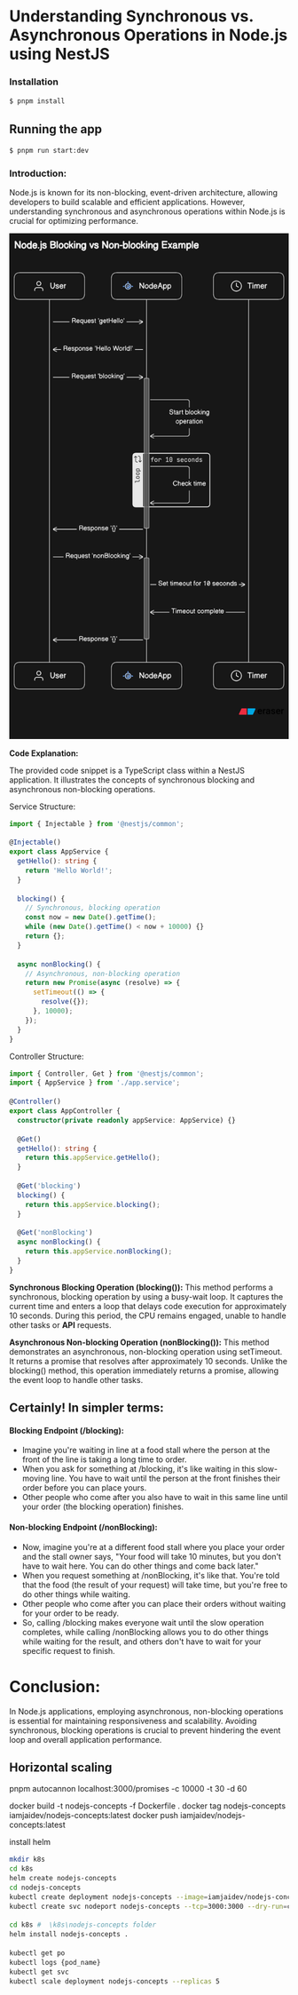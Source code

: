 # Understanding Synchronous vs. Asynchronous Operations in Node.js using NestJS

### Installation

```bash
$ pnpm install
```

## Running the app

```bash
$ pnpm run start:dev
```

### Introduction:

Node.js is known for its non-blocking, event-driven architecture, allowing developers to build scalable and efficient applications. However, understanding synchronous and asynchronous operations within Node.js is crucial for optimizing performance.

![Alt text](image.png)

**Code Explanation:**

The provided code snippet is a TypeScript class within a NestJS application. It illustrates the concepts of synchronous blocking and asynchronous non-blocking operations.

Service Structure:

```typescript
import { Injectable } from '@nestjs/common';

@Injectable()
export class AppService {
  getHello(): string {
    return 'Hello World!';
  }

  blocking() {
    // Synchronous, blocking operation
    const now = new Date().getTime();
    while (new Date().getTime() < now + 10000) {}
    return {};
  }

  async nonBlocking() {
    // Asynchronous, non-blocking operation
    return new Promise(async (resolve) => {
      setTimeout(() => {
        resolve({});
      }, 10000);
    });
  }
}
```

Controller Structure:

```typescript
import { Controller, Get } from '@nestjs/common';
import { AppService } from './app.service';

@Controller()
export class AppController {
  constructor(private readonly appService: AppService) {}

  @Get()
  getHello(): string {
    return this.appService.getHello();
  }

  @Get('blocking')
  blocking() {
    return this.appService.blocking();
  }

  @Get('nonBlocking')
  async nonBlocking() {
    return this.appService.nonBlocking();
  }
}
```

**Synchronous Blocking Operation (blocking()):**
This method performs a synchronous, blocking operation by using a busy-wait loop. It captures the current time and enters a loop that delays code execution for approximately 10 seconds. During this period, the CPU remains engaged, unable to handle other tasks or **API** requests.

**Asynchronous Non-blocking Operation (nonBlocking()):**
This method demonstrates an asynchronous, non-blocking operation using setTimeout. It returns a promise that resolves after approximately 10 seconds. Unlike the blocking() method, this operation immediately returns a promise, allowing the event loop to handle other tasks.

## Certainly! In simpler terms:

#### Blocking Endpoint (/blocking):

- Imagine you're waiting in line at a food stall where the person at the front of the line is taking a long time to order.
- When you ask for something at /blocking, it's like waiting in this slow-moving line. You have to wait until the person at the front finishes their order before you can place yours.
- Other people who come after you also have to wait in this same line until your order (the blocking operation) finishes.

#### Non-blocking Endpoint (/nonBlocking):

- Now, imagine you're at a different food stall where you place your order and the stall owner says, "Your food will take 10 minutes, but you don't have to wait here. You can do other things and come back later."
- When you request something at /nonBlocking, it's like that. You're told that the food (the result of your request) will take time, but you're free to do other things while waiting.
- Other people who come after you can place their orders without waiting for your order to be ready.
- So, calling /blocking makes everyone wait until the slow operation completes, while calling /nonBlocking allows you to do other things while waiting for the result, and others don't have to wait for your specific request to finish.

# Conclusion:

In Node.js applications, employing asynchronous, non-blocking operations is essential for maintaining responsiveness and scalability. Avoiding synchronous, blocking operations is crucial to prevent hindering the event loop and overall application performance.

## Horizontal scaling

pnpm autocannon localhost:3000/promises -c 10000 -t 30 -d 60

docker build -t nodejs-concepts -f Dockerfile .
docker tag nodejs-concepts iamjaidev/nodejs-concepts:latest
docker push iamjaidev/nodejs-concepts:latest

install helm

```bash
mkdir k8s
cd k8s
helm create nodejs-concepts
cd nodejs-concepts
kubectl create deployment nodejs-concepts --image=iamjaidev/nodejs-concepts:latest --port 3000 --dry-run=client -o yaml > deployment.yaml
kubectl create svc nodeport nodejs-concepts --tcp=3000:3000 --dry-run=client -o yaml > service.yaml

cd k8s #  \k8s\nodejs-concepts folder
helm install nodejs-concepts .

kubectl get po
kubectl logs {pod_name}
kubectl get svc
kubectl scale deployment nodejs-concepts --replicas 5
```
